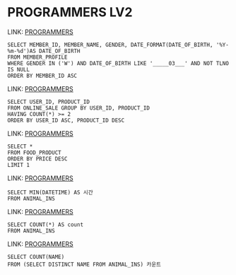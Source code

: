 PROGRAMMERS LV2
=======

LINK: [PROGRAMMERS](https://school.programmers.co.kr/learn/courses/30/lessons/131120)
```
SELECT MEMBER_ID, MEMBER_NAME, GENDER, DATE_FORMAT(DATE_OF_BIRTH, '%Y-%m-%d')AS DATE_OF_BIRTH
FROM MEMBER_PROFILE
WHERE GENDER IN ('W') AND DATE_OF_BIRTH LIKE '_____03___' AND NOT TLNO IS NULL
ORDER BY MEMBER_ID ASC
```

LINK: [PROGRAMMERS](https://school.programmers.co.kr/learn/courses/30/lessons/131536)
```
SELECT USER_ID, PRODUCT_ID
FROM ONLINE_SALE GROUP BY USER_ID, PRODUCT_ID
HAVING COUNT(*) >= 2
ORDER BY USER_ID ASC, PRODUCT_ID DESC
```


LINK: [PROGRAMMERS](https://school.programmers.co.kr/learn/courses/30/lessons/131115)
```
SELECT *
FROM FOOD_PRODUCT
ORDER BY PRICE DESC
LIMIT 1
```


LINK: [PROGRAMMERS](https://school.programmers.co.kr/learn/courses/30/lessons/59038)
```
SELECT MIN(DATETIME) AS 시간
FROM ANIMAL_INS
```

LINK: [PROGRAMMERS](https://school.programmers.co.kr/learn/courses/30/lessons/59406)
```
SELECT COUNT(*) AS count
FROM ANIMAL_INS
```

LINK: [PROGRAMMERS](https://school.programmers.co.kr/learn/courses/30/lessons/59408)
```
SELECT COUNT(NAME)
FROM (SELECT DISTINCT NAME FROM ANIMAL_INS) 카운트
```